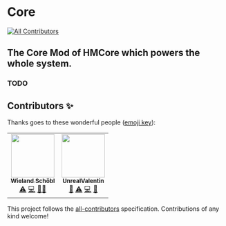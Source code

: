 # Core
<!-- ALL-CONTRIBUTORS-BADGE:START - Do not remove or modify this section -->
[![All Contributors](https://img.shields.io/badge/all_contributors-2-orange.svg?style=flat-square)](#contributors-)
<!-- ALL-CONTRIBUTORS-BADGE:END -->
## The Core Mod of HMCore which powers the whole system.

### TODO

## Contributors ✨

Thanks goes to these wonderful people ([emoji key](https://allcontributors.org/docs/en/emoji-key)):

<!-- ALL-CONTRIBUTORS-LIST:START - Do not remove or modify this section -->
<!-- prettier-ignore-start -->
<!-- markdownlint-disable -->
<table>
  <tr>
    <td align="center"><a href="https://github.com/wulkanat"><img src="https://avatars.githubusercontent.com/u/19289296?v=4?s=100" width="100px;" alt=""/><br /><sub><b>Wieland Schöbl</b></sub></a><br /><a href="https://github.com/HMCore/Core/commits?author=wulkanat" title="Tests">⚠️</a> <a href="https://github.com/HMCore/Core/commits?author=wulkanat" title="Code">💻</a> <a href="https://github.com/HMCore/Core/commits?author=wulkanat" title="Documentation">📖</a><a href="#ideas-wulkanat" title="Ideas, Planning, & Feedback">🤔</a></td>
    <td align="center"><a href="https://github.com/UnrealValentin"><img src="https://avatars.githubusercontent.com/u/30842467?v=4?s=100" width="100px;" alt=""/><br /><sub><b>UnrealValentin</b></sub></a><br /><a href="https://github.com/HMCore/Core/commits?author=UnrealValentin" title="Documentation">📖</a> <a href="https://github.com/HMCore/Core/commits?author=UnrealValentin" title="Tests">⚠️</a> <a href="https://github.com/HMCore/Core/commits?author=UnrealValentin" title="Code">💻</a> <a href="#ideas-UnrealValentin" title="Ideas, Planning, & Feedback">🤔</a></td>
  </tr>
</table>

<!-- markdownlint-restore -->
<!-- prettier-ignore-end -->

<!-- ALL-CONTRIBUTORS-LIST:END -->

This project follows the [all-contributors](https://github.com/all-contributors/all-contributors) specification. Contributions of any kind welcome!